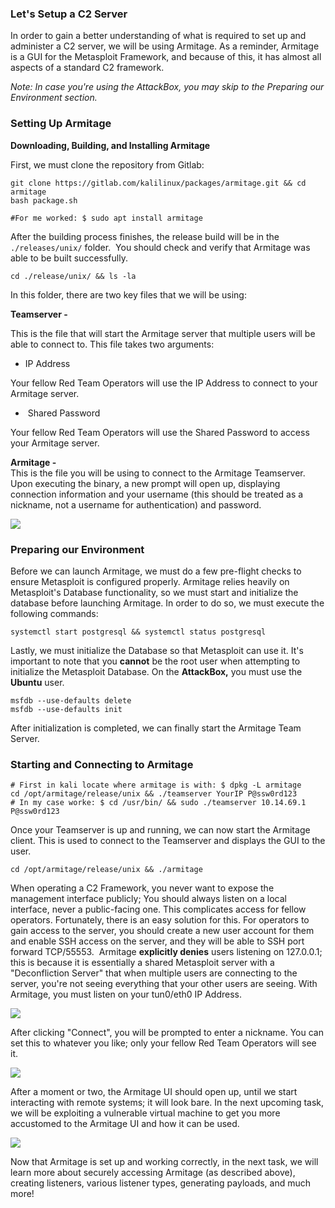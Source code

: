 ### Let's Setup a C2 Server

In order to gain a better understanding of what is required to set up and administer a C2 server, we will be using Armitage. As a reminder, Armitage is a GUI for the Metasploit Framework, and because of this, it has almost all aspects of a standard C2 framework.

_Note: In case you're using the AttackBox, you may skip to the Preparing our Environment section._

### Setting Up Armitage

**Downloading, Building, and Installing Armitage**

First, we must clone the repository from Gitlab:

````shell
git clone https://gitlab.com/kalilinux/packages/armitage.git && cd armitage
bash package.sh

#For me worked: $ sudo apt install armitage
````

After the building process finishes, the release build will be in the `./releases/unix/` folder.  You should check and verify that Armitage was able to be built successfully.

````shell
cd ./release/unix/ && ls -la
````

In this folder, there are two key files that we will be using:

**Teamserver -**

This is the file that will start the Armitage server that multiple users will be able to connect to. This file takes two arguments:

- IP Address

Your fellow Red Team Operators will use the IP Address to connect to your Armitage server.  

-  Shared Password

Your fellow Red Team Operators will use the Shared Password to access your Armitage server.  

**Armitage -**  
This is the file you will be using to connect to the Armitage Teamserver. Upon executing the binary, a new prompt will open up, displaying connection information and your username (this should be treated as a nickname, not a username for authentication) and password.

![](Pasted%20image%2020240125180412.png)

### Preparing our Environment

Before we can launch Armitage, we must do a few pre-flight checks to ensure Metasploit is configured properly. Armitage relies heavily on Metasploit's Database functionality, so we must start and initialize the database before launching Armitage. In order to do so, we must execute the following commands:

````shell
systemctl start postgresql && systemctl status postgresql
````

Lastly, we must initialize the Database so that Metasploit can use it. It's important to note that you **cannot** be the root user when attempting to initialize the Metasploit Database. On the **AttackBox,** you must use the **Ubuntu** user.

````shell
msfdb --use-defaults delete
msfdb --use-defaults init
````

After initialization is completed, we can finally start the Armitage Team Server. 

### Starting and Connecting to Armitage

````shell
# First in kali locate where armitage is with: $ dpkg -L armitage
cd /opt/armitage/release/unix && ./teamserver YourIP P@ssw0rd123
# In my case worke: $ cd /usr/bin/ && sudo ./teamserver 10.14.69.1 P@ssw0rd123

````

Once your Teamserver is up and running, we can now start the Armitage client. This is used to connect to the Teamserver and displays the GUI to the user.

````shell
cd /opt/armitage/release/unix && ./armitage
````

When operating a C2 Framework, you never want to expose the management interface publicly; You should always listen on a local interface, never a public-facing one. This complicates access for fellow operators. Fortunately, there is an easy solution for this. For operators to gain access to the server, you should create a new user account for them and enable SSH access on the server, and they will be able to SSH port forward TCP/55553.  Armitage **explicitly denies** users listening on 127.0.0.1; this is because it is essentially a shared Metasploit server with a "Deconfliction Server" that when multiple users are connecting to the server, you're not seeing everything that your other users are seeing. With Armitage, you must listen on your tun0/eth0 IP Address.

![](Pasted%20image%2020240125180610.png)

After clicking "Connect", you will be prompted to enter a nickname. You can set this to whatever you like; only your fellow Red Team Operators will see it.

![](Pasted%20image%2020240125180626.png)

After a moment or two, the Armitage UI should open up, until we start interacting with remote systems; it will look bare. In the next upcoming task, we will be exploiting a vulnerable virtual machine to get you more accustomed to the Armitage UI and how it can be used.

![](Pasted%20image%2020240125180642.png)

Now that Armitage is set up and working correctly, in the next task, we will learn more about securely accessing Armitage (as described above), creating listeners, various listener types, generating payloads, and much more!
